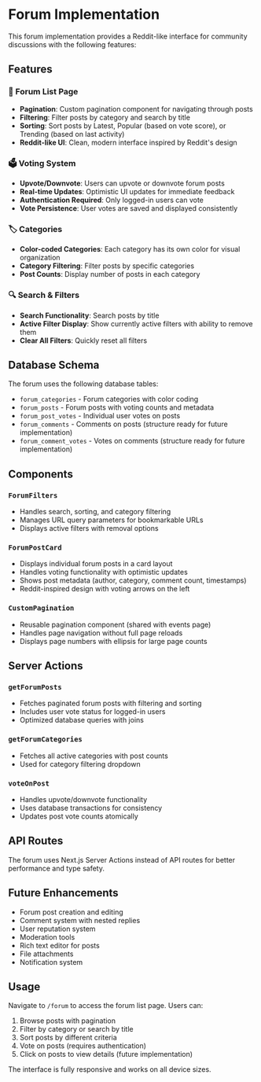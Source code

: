 # Forum Implementation

This forum implementation provides a Reddit-like interface for community discussions with the following features:

## Features

### 📝 Forum List Page
- **Pagination**: Custom pagination component for navigating through posts
- **Filtering**: Filter posts by category and search by title
- **Sorting**: Sort posts by Latest, Popular (based on vote score), or Trending (based on last activity)
- **Reddit-like UI**: Clean, modern interface inspired by Reddit's design

### 🗳️ Voting System
- **Upvote/Downvote**: Users can upvote or downvote forum posts
- **Real-time Updates**: Optimistic UI updates for immediate feedback
- **Authentication Required**: Only logged-in users can vote
- **Vote Persistence**: User votes are saved and displayed consistently

### 🏷️ Categories
- **Color-coded Categories**: Each category has its own color for visual organization
- **Category Filtering**: Filter posts by specific categories
- **Post Counts**: Display number of posts in each category

### 🔍 Search & Filters
- **Search Functionality**: Search posts by title
- **Active Filter Display**: Show currently active filters with ability to remove them
- **Clear All Filters**: Quickly reset all filters

## Database Schema

The forum uses the following database tables:
- `forum_categories` - Forum categories with color coding
- `forum_posts` - Forum posts with voting counts and metadata
- `forum_post_votes` - Individual user votes on posts
- `forum_comments` - Comments on posts (structure ready for future implementation)
- `forum_comment_votes` - Votes on comments (structure ready for future implementation)

## Components

### `ForumFilters`
- Handles search, sorting, and category filtering
- Manages URL query parameters for bookmarkable URLs
- Displays active filters with removal options

### `ForumPostCard`
- Displays individual forum posts in a card layout
- Handles voting functionality with optimistic updates
- Shows post metadata (author, category, comment count, timestamps)
- Reddit-inspired design with voting arrows on the left

### `CustomPagination`
- Reusable pagination component (shared with events page)
- Handles page navigation without full page reloads
- Displays page numbers with ellipsis for large page counts

## Server Actions

### `getForumPosts`
- Fetches paginated forum posts with filtering and sorting
- Includes user vote status for logged-in users
- Optimized database queries with joins

### `getForumCategories`
- Fetches all active categories with post counts
- Used for category filtering dropdown

### `voteOnPost`
- Handles upvote/downvote functionality
- Uses database transactions for consistency
- Updates post vote counts atomically

## API Routes

The forum uses Next.js Server Actions instead of API routes for better performance and type safety.

## Future Enhancements

- Forum post creation and editing
- Comment system with nested replies
- User reputation system
- Moderation tools
- Rich text editor for posts
- File attachments
- Notification system

## Usage

Navigate to `/forum` to access the forum list page. Users can:
1. Browse posts with pagination
2. Filter by category or search by title
3. Sort posts by different criteria
4. Vote on posts (requires authentication)
5. Click on posts to view details (future implementation)

The interface is fully responsive and works on all device sizes.
